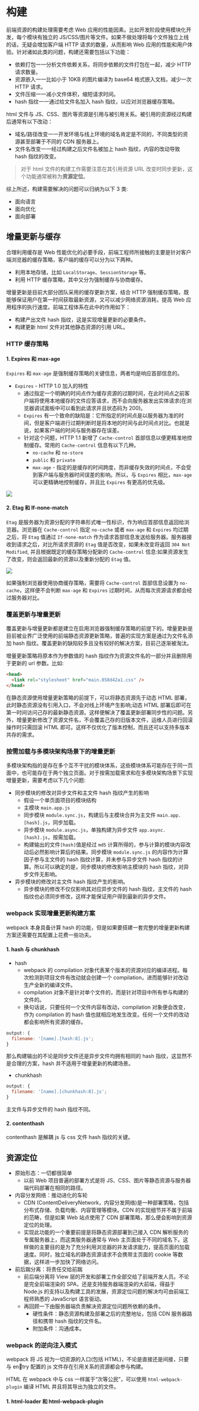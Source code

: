 # 构建

前端资源的构建处理需要考虑 Web 应用的性能因素。比如开发阶段使用模块化开发，每个模块有独立的 JS/CSS/图片等文件。如果不做处理将每个文件独立上线的话，无疑会增加客户端 HTTP 请求的数量，从而影响 Web 应用的性能和用户体验。针对诸如此类的问题，构建还需要包括以下功能：

- 依赖打包一一分析文件依赖关系，将同步依赖的文件打包在一起，减少 HTTP 请求数量。
- 资源嵌入一一比如小于 10KB 的图片编译为 base64 格式嵌入文档，减少一次 HTTP 请求。
- 文件压缩一一减小文件体积，缩短请求时间。
- hash 指纹一一通过给文件名加入 hash 指纹，以应对浏览器缓存策略。

html 文件与 JS、CSS、图片等资源是引用与被引用关系。被引用的资源经过构建后通常有以下改动：

- 域名/路径改变一一开发环境与线上环境的域名肯定是不同的，不同类型的资源甚至部署于不同的 CDN 服务器上。
- 文件名改变一一经过构建之后文件名被加上 hash 指纹，内容的改动导致 hash 指纹的改变。

> 对于 html 文件的构建工作需要注意在其引用资源 URL 改变时同步更新，这个功能通常被称为**资源定位**。

综上所述，构建需要解决的问题可以归纳为以下 3 类:

- 面向语言
- 面向优化
- 面向部署

## 增量更新与缓存

合理利用缓存是 Web 性能优化的必要手段，前端工程师所接触的主要是针对客户端浏览器的缓存策略，客户端的缓存可以分为以下两种。

- 利用本地存储，比如 `LocalStorage`、`SessionStorage` 等。
- 利用 HTTP 缓存策略，其中又分为强制缓存与协商缓存。

增量更新是目前大部分团队采用的缓存更新方案，结合 HTTP 强制缓存策略，既能够保证用户在第一时间获取最新资源，又可以减少网络资源消耗，提高 Web 应用程序的执行速度。前端工程体系在此中的作用如下：

- 构建产出文件 hash 指纹，这是实现增量更新的必要条件。
- 构建更新 html 文件对其他静态资源的引用 URL。

### HTTP 缓存策略

#### 1. Expires 和 max-age

`Expires` 和 `max-age` 是强制缓存策略的关键信息，两者均是响应首部信息的。

- `Expires` - HTTP 1.0 加入的特性
  - 通过指定一个明确的时间点作为缓存资源的过期时间，在此时间点之前客户端将使用本地缓存的文件应答请求，而不会向服务器发出实体请求(在浏览器调试面板中可以看到此请求并且状态码为 200)。
  - `Expires` 有一个致命的缺陷是：它所指定的时间点是以服务器为准的时间，但是客户端进行过期判断时是将本地的时间与此时间点对比。也就是说，如果客户端的时间与服务器存在误差。
  - 针对这个问题，HTTP 1.1 新增了 `Cache-control` 首部信息以便更精准地控制缓存。常用的 `Cache-control` 信息有以下几种。
    - `no-cache` 和 `no-store`
    - `public` 和 `private`
    - `max-age` - 指定的是缓存的时间跨度，而非缓存失效的时间点，不会受到客户端与服务器时间误差的影响。所以，与 `Expires` 相比，`max-age` 可以更精确地控制缓存，并且比 `Expires` 有更高的优先级。

![](http://cdn-blog.liusixin.cn/WX20180810-174539@2x.png)

#### 2. Etag 和 If-none-match

`Etag` 是服务器为资源分配的字符串形式唯一性标识，作为响应首部信息返回给浏览器。浏览器在 `Cache-control` 指定 `no-cache` 或者 `max-age` 和 `Expires` 均过期之后，将 `Etag` 值通过 `If-none-match` 作为请求首部信息发送给服务器。服务器接收到请求之后，对比所请求资源的 `Etag` 值是否改变，如果未改变将返回 `304 Not Modified`, 并且根据既定的缓存策略分配新的 `Cache-control` 信息:如果资源发生了改变，则会返回最新的资源以及重新分配的 `Etag` 值。

![](http://cdn-blog.liusixin.cn/WX20180810-174704@2x.png)

如果强制浏览器使用协商缓存策略，需要将 `Cache-control` 首部信息设置为 `no-cache`，这样便不会判断 `max-age` 和 `Expires` 过期时间，从而每次资源请求都会经过服务器对比。

### 覆盖更新与增量更新

覆盖更新与增量更新都是建立在启用浏览器强制缓存策略的前提下的。增量更新是目前被业界广泛使用的前端静态资源更新策略，普遍的实现方案是通过为文件名添加 hash 指纹。覆盖更新的缺陷较多且没有较好的解决方案，目前己逐渐被淘汰。

增量更新策略将原本作为参数值的 hash 指纹作为资源文件名的一部分并且删除用于更新的 url 参数。比如:

```html
<head>
  <link rel="stylesheet" href="main.858d42a1.css" />
</head>
```

在静态资源使用增量更新策略的前提下，可以将静态资源先于动态 HTML 部署，此时静态资源没有引用入口，不会对线上环境产生影响;动态 HTML 部署后即可在第一时间访问己存的最新静态资源。这样便解决了覆盖更新部署同步性的问题。另外，增量更新修改了资源文件名，不会覆盖己存的旧版本文件，运维人员进行回滚操作时只需回滚 HTML 即可。这样不仅优化了版本控制，而且还可以支持多版本共存的需求。

### 按需加载与多模块架构场景下的增量更新

多模块架构指的是存在多个互不干扰的模块体系，这些模块体系可能存在于同一页面中，也可能存在于两个独立页面。对于按需加载需求和在多模块架构场景下实现增量更新，需要考虑以下几个问题:

- 同步模块的修改对异步文件和主文件 hash 指纹产生的影响
  - 假设一个单页面项目的模块结构
  - 主模块 `main.app.js`
  - 同步模块 `module.sync.js`，构建后与主模块合并为主文件 `main.app.[hash].js`，同步加载。
  - 异步模块 `module.async.js`，单独构建为异步文件 `app.async.[hash].js`，按需加载。
  - 构建输出的文件`[hash]`值是经过 `md5` 计算所得的，参与计算的模块内容改动后必然影响计算后的结果。同步模块 `module.sync.js` 的内容作为计算因子参与主文件的 hash 指纹计算，并未参与异步文件 hash 指纹的计算。所以可以确定的是，同步模块的修改影响主模块的 hash 指纹，对异步文件无影响。
- 异步模块的修改对主文件 hash 指纹产生的影响。
  - 异步模块的修改不仅仅影响其对应异步文件的 hash 指纹，主文件的 hash 指纹也必须同步修改，这样才能保证用户得到最新的异步文件。

### webpack 实现增量更新构建方案

webpack 本身具备计算 hash 的功能，但是如果要搭建一套完整的增量更新构建方案还需要在其配置上花费一些功夫。

#### 1. hash 与 chunkhash

- hash
  - webpack 的 compilation 对象代表某个版本的资源对应的编译进程。每次检测到项目文件有改动就会创建一个 compilation，进而能够针对改动生产全新的编译文件。
  - compilation 对象不是针对单个文件的，而是针对项目中所有参与构建的文件的。
  - 换句话说，只要任何一个文件内容有改动，compilation 对象便会改变，作为 compilation 的 hash 值也就相应地发生改变。任何一个文件的改动都会影响所有资源的缓存。

```js
output: {
  filename: '[name].[hash:8].js';
}
```

那么构建输出的不论是同步文件还是异步文件均拥有相同的 hash 指纹，这显然不是合理的方案，hash 并不适用于增量更新的构建场景。

- chunkhash

```js
output: {
  filename: '[name].[chunkhash:8].js';
}
```

主文件与异步文件的 hash 指纹不同。

#### 2. contenthash

contenthash 是解耦 js 与 css 文件 hash 指纹的关键。

## 资源定位

- 原始形态：一切都很简单
  - 以前 Web 项目普遍的部署方式是将 JS、CSS、图片等静态资源与服务器端代码部署在相同的路径。
- 内容分发网络：推动进化的车轮
  - CDN (ContentDeliveryNetwork，内容分发网络)是一种部署策略，包括分布式存储、负载均衡、内容管理等模块。CDN 的实现细节并不属于前端的范畴，但是如果 Web 站点使用了 CDN 部署策略，那么便会影响到资源定位的处理。
  - 实现此功能的一个重要前提是将静态资源部署到己接入 CDN 解析服务的专属服务器上，而这类服务器通常与 Web 主页面处于不同的域名下。这样做的主要目的是为了充分利用浏览器的并发请求能力，提高页面的加载速度。同时，独立域名的静态资源请求不会携带主页面的 cookie 等数据，这样进一步加快了网络访问。
- 前后踹分离：将责任交给前踹
  - 前后端分离将 View 层的开发和部署工作全部交给了前端开发人员。不论是完全前端渲染的 SPA，还是支持服务器端渲染的大前端，得益于 Node.js 的支持以及构建工具的发展，资源定位问题的解决均可由前端工程师熟悉的 JavaScript 语言驱动。
  - 再回顾一下由服务器端负责解决资源定位问题所依赖的条件。
    - 硬性条件：静态资源构建及部署之后的完整地址，包括 CDN 服务器路径和携带 hash 指纹的文件名。
    - 附加条件：沟通成本。

### webpack 的逆向注入模式

webpack 将 JS 视为一切资源的入口(包括 HTML)，不论是直接还是间接，只要与 entry 配置的 js 文件存在引用关系的资源都会参与构建。

HTML 在 webpack 中与 css 一样属于“次等公民”，可以使用 `html-webpack-plugin` 编译 HTML 井且将其导出为独立的文件。

#### 1. html-loader 和 html-webpack-plugin